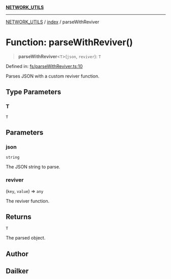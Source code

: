 [**NETWORK_UTILS**](../../README.md)

***

[NETWORK_UTILS](../../README.md) / [index](../README.md) / parseWithReviver

# Function: parseWithReviver()

> **parseWithReviver**\<`T`\>(`json`, `reviver`): `T`

Defined in: [fs/parseWithReviver.ts:10](https://github.com/dailker/everyutil/blob/26e2bb73429918cf0d08899e9efd90b82a42c92e/src/fs/parseWithReviver.ts#L10)

Parses JSON with a custom reviver function.

## Type Parameters

### T

`T`

## Parameters

### json

`string`

The JSON string to parse.

### reviver

(`key`, `value`) => `any`

The reviver function.

## Returns

`T`

The parsed object.

## Author

## Dailker
